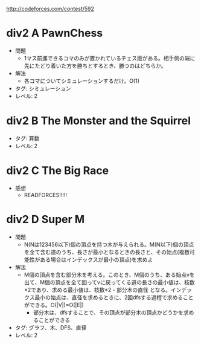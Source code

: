 http://codeforces.com/contest/592

# div2 A PawnChess

- 問題
    - 1マス前進できるコマのみが置かれているチェス版がある。相手側の端に先にたどり着いた方を勝ちとするとき、勝つのはどちらか。
- 解法
    - 各コマについてシミュレーションするだけ。O(1)
- タグ: シミュレーション
- レベル: 2

# div2 B The Monster and the Squirrel

- タグ: 算数
- レベル: 2

# div2 C The Big Race

- 感想
    - READFORCES!!!!!

# div2 D Super M

- 問題
    - N(Nは123456以下)個の頂点を持つ木が与えられる。M(N以下)個の頂点を全て含む道のうち、長さが最小となるときの長さと、その始点(複数可能性がある場合はインデックスが最小の頂点)を求めよ
- 解法
    - M個の頂点を含む部分木を考える。このとき、M個のうち、ある始点vを出て、M個の頂点を全て回ってvに戻ってくる道の長さの最小値は、枝数\*2であり、求める最小値は、枝数\*2 - 部分木の直径 となる。インデックス最小の始点は、直径を求めるときに、2回dfsする過程で求めることができる。O(|V|)=O(|E|)
        - 部分木は、dfsすることで、その頂点が部分木の頂点かどうかを求めることができる
- タグ: グラフ、木、DFS、直径
- レベル: 2
